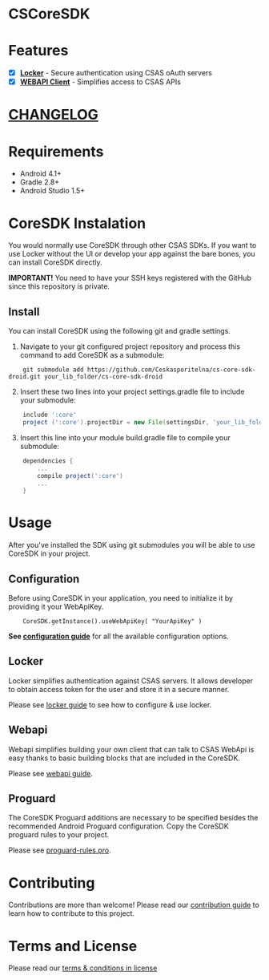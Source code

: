 # CSCoreSDK

# Features
- [x] **[Locker](./docs/locker.md)** - Secure authentication using CSAS oAuth servers
- [x] **[WEBAPI Client](./docs/webapi-howto.md)** - Simplifies access to CSAS APIs

# [CHANGELOG](CHANGELOG.md)

# Requirements
- Android 4.1+
- Gradle 2.8+
- Android Studio 1.5+

# CoreSDK Instalation
You would normally use CoreSDK through other CSAS SDKs. If you want to use Locker without the UI or develop your app against the bare bones, you can install CoreSDK directly.

**IMPORTANT!** You need to have your SSH keys registered with the GitHub since this repository is private.

## Install
You can install CoreSDK using the following git and gradle settings.

1. Navigate to your git configured project repository and process this command to add CoreSDK as a submodule:
```
    git submodule add https://github.com/Ceskasporitelna/cs-core-sdk-droid.git your_lib_folder/cs-core-sdk-droid
```

2. Insert these two lines into your project settings.gradle file to include your submodule:
```gradle
    include ':core'
    project (':core').projectDir = new File(settingsDir, 'your_lib_folder/cs-core-sdk-droid/core')
```

3. Insert this line into your module build.gradle file to compile your submodule:
```gradle
    dependencies {
        ...
        compile project(':core')
        ...
    }
```

# Usage
After you've installed the SDK using git submodules you will be able to use CoreSDK in your project.

## Configuration
Before using CoreSDK in your application, you need to initialize it by providing it your WebApiKey.

```
    CoreSDK.getInstance().useWebApiKey( "YourApiKey" )
```
**See [configuration guide](docs/configuration.md)** for all the available configuration options.

## Locker
Locker simplifies authentication against CSAS servers. It allows developer to obtain access token for the user and store it in a secure manner.

Please see [locker guide](./docs/locker.md) to see how to configure & use locker.

## Webapi
Webapi simplifies building your own client that can talk to CSAS WebApi is easy thanks to basic building blocks that are included in the CoreSDK.

Please see [webapi guide](./docs/webapi-howto.md).

## Proguard
The CoreSDK Proguard additions are necessary to be specified besides the recommended Android Proguard configuration. Copy the CoreSDK proguard rules to your project.

Please see [proguard-rules.pro](./core/consumer-proguard-rules.pro).
# Contributing
Contributions are more than welcome!
Please read our [contribution guide](CONTRIBUTING.md) to learn how to contribute to this project.

# Terms and License
Please read our [terms & conditions in license](LICENSE.md)
